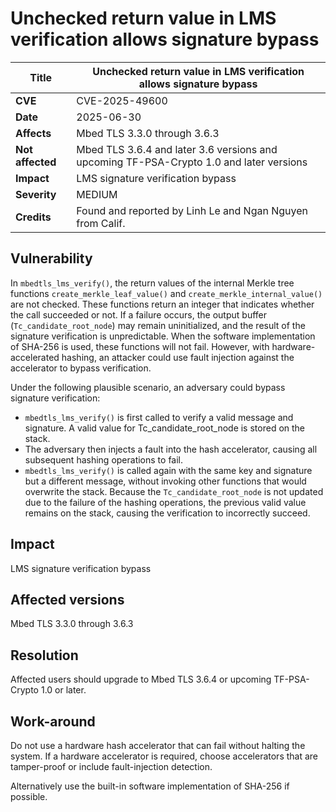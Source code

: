 # Unchecked return value in LMS verification allows signature bypass

**Title** | Unchecked return value in LMS verification allows signature bypass
--------- | ----------------------------------------------------------
**CVE** | CVE-2025-49600
**Date** | 2025-06-30
**Affects** | Mbed TLS 3.3.0 through 3.6.3
**Not affected** | Mbed TLS 3.6.4 and later 3.6 versions and upcoming TF-PSA-Crypto 1.0 and later versions
**Impact** | LMS signature verification bypass
**Severity** | MEDIUM
**Credits** | Found and reported by Linh Le and Ngan Nguyen from Calif.

## Vulnerability

In `mbedtls_lms_verify()`, the return values of the internal Merkle tree
functions `create_merkle_leaf_value()` and `create_merkle_internal_value()` are
not checked. These functions return an integer that indicates whether the call
succeeded or not. If a failure occurs, the output buffer (`Tc_candidate_root_node`)
may remain uninitialized, and the result of the signature verification is
unpredictable. When the software implementation of SHA-256 is used,
these functions will not fail. However, with hardware-accelerated hashing, an attacker
could use fault injection against the accelerator to bypass verification.

Under the following plausible scenario, an adversary could bypass signature verification:

- `mbedtls_lms_verify()` is first called to verify a valid message and signature.
  A valid value for Tc_candidate_root_node is stored on the stack.
- The adversary then injects a fault into the hash accelerator, causing all
  subsequent hashing operations to fail.
- `mbedtls_lms_verify()` is called again with the same key and signature but a different message,
  without invoking other functions that would overwrite the stack. Because the `Tc_candidate_root_node`
  is not updated due to the failure of the hashing operations, the previous valid value remains
  on the stack, causing the verification to incorrectly succeed.

## Impact

LMS signature verification bypass

## Affected versions

Mbed TLS 3.3.0 through 3.6.3

## Resolution

Affected users should upgrade to Mbed TLS 3.6.4 or upcoming TF-PSA-Crypto 1.0 or later.

## Work-around

Do not use a hardware hash accelerator that can fail without
halting the system. If a hardware accelerator is required, choose
accelerators that are tamper-proof or include fault-injection detection.

Alternatively use the built-in software implementation of SHA-256 if possible.
